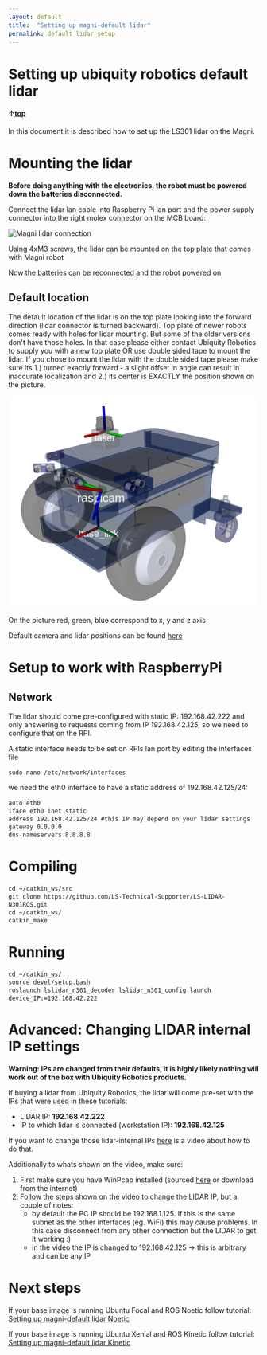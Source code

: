 ```yaml
---
layout: default
title:  "Setting up magni-default lidar"
permalink: default_lidar_setup
---
```

# Setting up ubiquity robotics default lidar

#### &uarr;[top]( https://ubiquityrobotics.github.io/learn/)

In this document it is described how to set up the LS301 lidar on the Magni.

# Mounting the lidar

**Before doing anything with the electronics, the robot must be powered down the batteries disconnected.**

Connect the lidar lan cable into Raspberry Pi lan port and the power supply connector into the right molex connector on the MCB board: 

![Magni lidar connection](lidar_cabling2.jpg)

Using 4xM3 screws, the lidar can be mounted on the top plate that comes with Magni robot

<!-- TODO image -->

Now the batteries can be reconnected and the robot powered on.
## Default location

The default location of the lidar is on the top plate looking into the forward direction (lidar connector is turned backward). Top plate of newer robots comes ready with holes for lidar mounting. But some of the older versions don't have those holes. In that case please either contact Ubiquity Robotics to supply you with a new top plate OR use double sided tape to mount the lidar. If you chose to mount the lidar with the double sided tape please make sure its 1.) turned exactly forward - a slight offset in angle can result in inaccurate localization and 2.) its center is EXACTLY the position shown on the picture.

![Magni Laser Rviz](magni_laser_rviz.png)

On the picture red, green, blue correspond to x, y and z axis

Default camera and lidar positions can be found [here](https://github.com/UbiquityRobotics/magni_robot/tree/noetic-devel/magni_description/extrinsics)

# Setup to work with RaspberryPi

## Network
The lidar should come pre-configured with static IP: 192.168.42.222 and only answering to requests coming from IP 192.168.42.125, so we need to configure that on the RPI.

A static interface needs to be set on RPIs lan port by editing the interfaces file

    sudo nano /etc/network/interfaces

we need the eth0 interface to have a static address of 192.168.42.125/24:

    auto eth0
	iface eth0 inet static
	address 192.168.42.125/24 #this IP may depend on your lidar settings
	gateway 0.0.0.0
	dns-nameservers 8.8.8.8

# Compiling

    cd ~/catkin_ws/src
    git clone https://github.com/LS-Technical-Supporter/LS-LIDAR-N301ROS.git
    cd ~/catkin_ws/
    catkin_make
    

# Running

    cd ~/catkin_ws/
    source devel/setup.bash
    roslaunch lslidar_n301_decoder lslidar_n301_config.launch device_IP:=192.168.42.222
    
# Advanced: Changing LIDAR internal IP settings
**Warning: IPs are changed from their defaults, it is highly likely nothing will work out of the box with Ubiquity Robotics products.**

If buying a lidar from Ubiquity Robotics, the lidar will come pre-set with the IPs that were used in these tutorials:
 - LIDAR IP: **192.168.42.222**
 - IP to which lidar is connected (workstation IP): **192.168.42.125**

If you want to change those lidar-internal IPs [here](https://workdrive.zohoexternal.com/external/af682a9813143dc25804ba5ba415776213005cdf5fdd94ef796800ca6ba3132f) is a video about how to do that.

Additionally to whats shown on the video, make sure:

1. First make sure you have WinPcap installed (sourced [here](https://workdrive.zohoexternal.com/external/4b6aefb568cd674dfd5b0fa846535897202c93a31b5de5bad275020bc7c29560) or download from the internet)
2. Follow the steps shown on the video to change the LIDAR IP, but a couple of notes:
 	- by default the PC IP should be 192.168.1.125. If this is the same subnet as the other interfaces (eg. WiFi) this may cause problems. In this case disconnect from any other connection but the LIDAR to get it working :)
 	- in the video the IP is changed to 192.168.42.125 -> this is arbitrary and can be any IP

# Next steps
If your base image is running Ubuntu Focal and ROS Noetic follow tutorial: [Setting up magni-default lidar Noetic](/learn/doing_more/ls_lidar_setup_noetic.md)

If your base image is running Ubuntu Xenial and ROS Kinetic follow tutorial: [Setting up magni-default lidar Kinetic](ls_lidar_setup_kinetic.md)